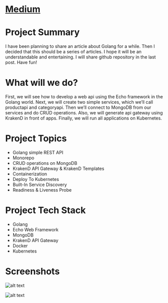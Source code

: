 # [Medium](https://medium.com/@isikakin95/simple-app-project-summary-63350b2c34eb "Google's Homepage")

# Project Summary

I have been planning to share an article about Golang for a while. Then I decided that this should be a series of articles. I hope it will be an understandable and entertaining. I will share github repository in the last post. Have fun!

# What will we do?
First, we will see how to develop a web api using the Echo framework in the Golang world. Next, we will create two simple services, which we’ll call productapi and categoryapi. Then we’ll connect to MongoDB from our services and do CRUD operations. Also, we will generate api gateway using KrakenD in front of apps. Finally, we will run all applications on Kubernetes.

# Project Topics
- Golang simple REST API
- Monorepo
- CRUD operations on MongoDB
- KrakenD API Gateway & KrakenD Templates
- Containerization
- Deploy To Kubernetes
- Built-In Service Discovery
- Readiness & Liveness Probe

# Project Tech Stack
- Golang
- Echo Web Framework
- MongoDB
- KrakenD API Gateway
- Docker
- Kubernetes

# Screenshots

![alt text](https://miro.medium.com/max/714/1*mzNqCgVMtVn1b-OGiESS7Q.png "Project Schema")

![alt text](https://miro.medium.com/max/875/1*iMGY9-TxCmklua94Rw0p2w.png "Kubernetes Dashboard")